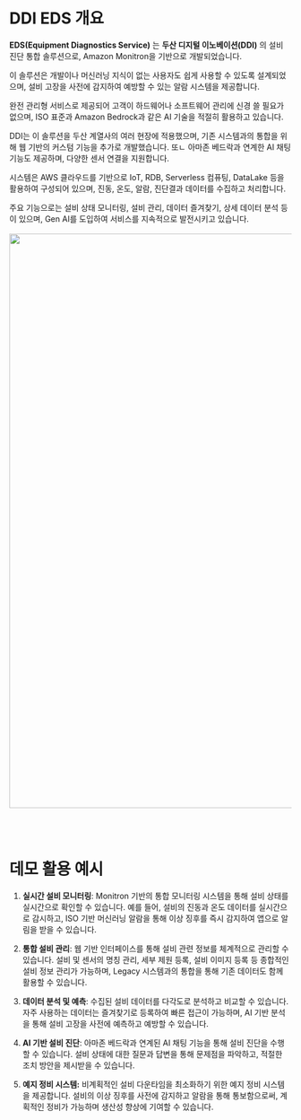 # DDI EDS 개요

**EDS(Equipment Diagnostics Service)** 는 **두산 디지털 이노베이션(DDI)** 의 설비 진단 통합 솔루션으로, Amazon Monitron을 기반으로 개발되었습니다. 

이 솔루션은 개발이나 머신러닝 지식이 없는 사용자도 쉽게 사용할 수 있도록 설계되었으며, 설비 고장을 사전에 감지하여 예방할 수 있는 알람 시스템을 제공합니다. 

완전 관리형 서비스로 제공되어 고객이 하드웨어나 소프트웨어 관리에 신경 쓸 필요가 없으며, ISO 표준과 Amazon Bedrock과 같은 AI 기술을 적절히 활용하고 있습니다.

DDI는 이 솔루션을 두산 계열사의 여러 현장에 적용했으며, 기존 시스템과의 통합을 위해 웹 기반의 커스텀 기능을 추가로 개발했습니다. 또ㄴ 아마존 베드락과 연계한 AI 채팅 기능도 제공하며, 다양한 센서 연결을 지원합니다.

시스템은 AWS 클라우드를 기반으로 IoT, RDB, Serverless 컴퓨팅, DataLake 등을 활용하여 구성되어 있으며, 진동, 온도, 알람, 진단결과 데이터를 수집하고 처리합니다. 

주요 기능으로는 설비 상태 모니터링, 설비 관리, 데이터 즐겨찾기, 상세 데이터 분석 등이 있으며, Gen AI를 도입하여 서비스를 지속적으로 발전시키고 있습니다.
<br><br>
<img src="../../source/img/SF_1_intro.png" width="1024">

<br><br>

# 데모 활용 예시
1. **실시간 설비 모니터링**: Monitron 기반의 통합 모니터링 시스템을 통해 설비 상태를 실시간으로 확인할 수 있습니다.
예를 들어, 설비의 진동과 온도 데이터를 실시간으로 감시하고, ISO 기반 머신러닝 알람을 통해 이상 징후를 즉시 감지하여 앱으로 알림을 받을 수 있습니다.

2. **통합 설비 관리**: 웹 기반 인터페이스를 통해 설비 관련 정보를 체계적으로 관리할 수 있습니다.
설비 및 센서의 명칭 관리, 세부 제원 등록, 설비 이미지 등록 등 종합적인 설비 정보 관리가 가능하며, Legacy 시스템과의 통합을 통해 기존 데이터도 함께 활용할 수 있습니다.

3. **데이터 분석 및 예측**: 수집된 설비 데이터를 다각도로 분석하고 비교할 수 있습니다.
자주 사용하는 데이터는 즐겨찾기로 등록하여 빠른 접근이 가능하며, AI 기반 분석을 통해 설비 고장을 사전에 예측하고 예방할 수 있습니다.

4. **AI 기반 설비 진단**: 아마존 베드락과 연계된 AI 채팅 기능을 통해 설비 진단을 수행할 수 있습니다.
설비 상태에 대한 질문과 답변을 통해 문제점을 파악하고, 적절한 조치 방안을 제시받을 수 있습니다.

5. **예지 정비 시스템:** 비계획적인 설비 다운타임을 최소화하기 위한 예지 정비 시스템을 제공합니다.
설비의 이상 징후를 사전에 감지하고 알람을 통해 통보함으로써, 계획적인 정비가 가능하며 생산성 향상에 기여할 수 있습니다.